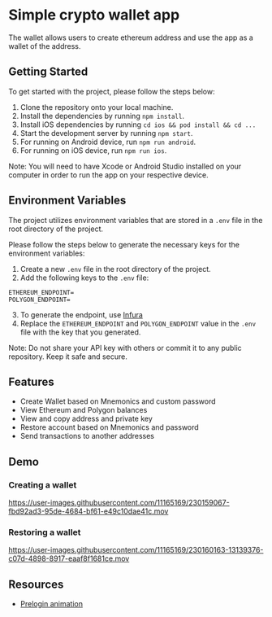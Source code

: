 # Simple crypto wallet app

The wallet allows users to create ethereum address and use the app as a wallet of the address.

## Getting Started

To get started with the project, please follow the steps below:

1. Clone the repository onto your local machine.
2. Install the dependencies by running `npm install`.
3. Install iOS dependencies by running `cd ios && pod install && cd ...`
4. Start the development server by running `npm start`.
5. For running on Android device, run `npm run android`.
6. For running on iOS device, run `npm run ios`.

Note: You will need to have Xcode or Android Studio installed on your computer in order to run the app on your respective device.

## Environment Variables

The project utilizes environment variables that are stored in a `.env` file in the root directory of the project.

Please follow the steps below to generate the necessary keys for the environment variables:

1. Create a new `.env` file in the root directory of the project.
2. Add the following keys to the `.env` file:

```
ETHEREUM_ENDPOINT=
POLYGON_ENDPOINT=
```

3. To generate the endpoint, use [Infura](https://docs.infura.io/infura/getting-started)
4. Replace the `ETHEREUM_ENDPOINT` and `POLYGON_ENDPOINT` value in the `.env` file with the key that you generated.

Note: Do not share your API key with others or commit it to any public repository. Keep it safe and secure.

## Features

- Create Wallet based on Mnemonics and custom password
- View Ethereum and Polygon balances
- View and copy address and private key
- Restore account based on Mnemonics and password
- Send transactions to another addresses

## Demo

### Creating a wallet

https://user-images.githubusercontent.com/11165169/230159067-fbd92ad3-95de-4684-bf61-e49c10dae41c.mov

### Restoring a wallet

https://user-images.githubusercontent.com/11165169/230160163-13139376-c07d-4898-8917-eaaf8f1681ce.mov

## Resources

- [Prelogin animation](https://lottiefiles.com/141560-loader-v25)
